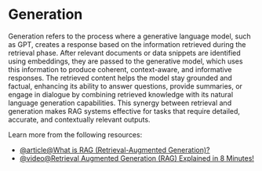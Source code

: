 # Generation

Generation refers to the process where a generative language model, such as GPT, creates a response based on the information retrieved during the retrieval phase. After relevant documents or data snippets are identified using embeddings, they are passed to the generative model, which uses this information to produce coherent, context-aware, and informative responses. The retrieved content helps the model stay grounded and factual, enhancing its ability to answer questions, provide summaries, or engage in dialogue by combining retrieved knowledge with its natural language generation capabilities. This synergy between retrieval and generation makes RAG systems effective for tasks that require detailed, accurate, and contextually relevant outputs.

Learn more from the following resources:

- [@article@What is RAG (Retrieval-Augmented Generation)?](https://aws.amazon.com/what-is/retrieval-augmented-generation/)
- [@video@Retrieval Augmented Generation (RAG) Explained in 8 Minutes!](https://www.youtube.com/watch?v=HREbdmOSQ18)